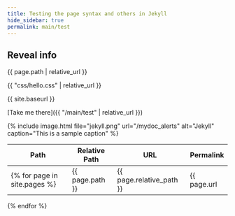 ```yaml
---
title: Testing the page syntax and others in Jekyll
hide_sidebar: true
permalink: main/test
---
```

## Reveal info

{{ page.path | relative_url }}

{{ "css/hello.css" | relative_url }}

{{ site.baseurl }}

[Take me there]({{ "/main/test" | relative_url }})

{% include image.html file="jekyll.png" url="/mydoc_alerts" alt="Jekyll" caption="This is a sample caption" %}

| Path | Relative Path | URL | Permalink |
|------|---------------|-----|-----------|
{% for page in site.pages %}| {{ page.path }} | {{ page.relative_path }} | {{ page.url | relative_url }} | {{ page.permalink | relative_url }} |
{% endfor %}
